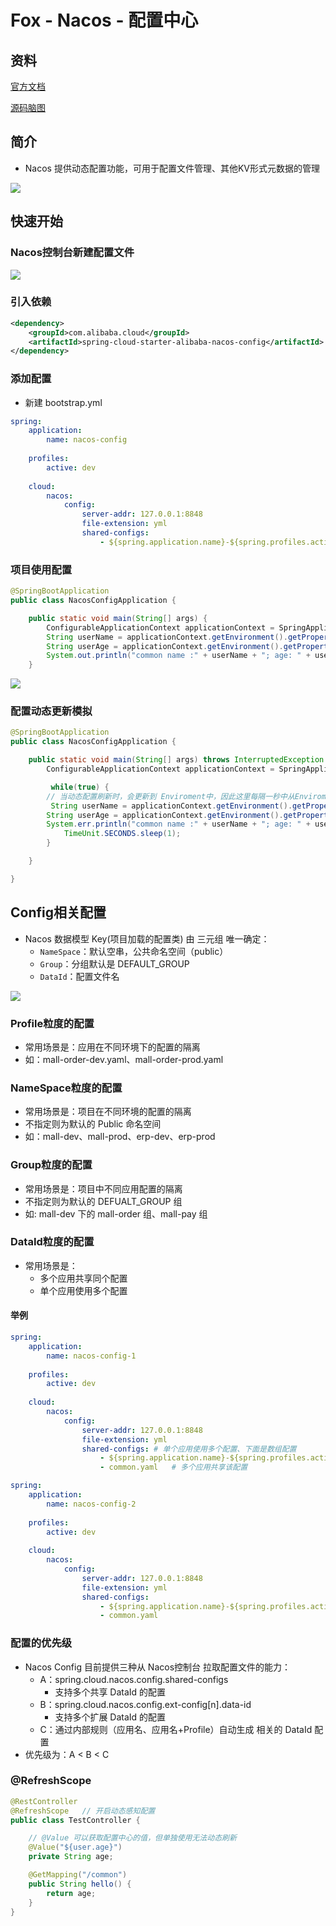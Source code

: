 # Fox - Nacos - 配置中心

## 资料

[官方文档](https://github.com/alibaba/spring-cloud-alibaba/wiki/Nacos-config)

[源码脑图](processon.com/view/link/603f3d2fe401fd641adb51f1)

## 简介

- Nacos 提供动态配置功能，可用于配置文件管理、其他KV形式元数据的管理

![](https://note.youdao.com/yws/public/resource/9bf648ba1e0f8dcc4a247c676ea2e72b/xmlnote/71CAA103D4764215A1A4347F61C72F9A/12925)

## 快速开始

### Nacos控制台新建配置文件

![](https://agefades-note.oss-cn-beijing.aliyuncs.com/1621564682938.png)

### 引入依赖

```xml
<dependency>
    <groupId>com.alibaba.cloud</groupId>
    <artifactId>spring-cloud-starter-alibaba-nacos-config</artifactId>
</dependency>
```

### 添加配置

- 新建 bootstrap.yml

```yaml
spring:
	application:
		name: nacos-config
		
	profiles:
		active: dev
		
	cloud:
		nacos:
			config:
				server-addr: 127.0.0.1:8848
				file-extension: yml
				shared-configs:
					- ${spring.application.name}-${spring.profiles.active}.${spring.cloud.nacos.config.file-extension}
```

### 项目使用配置

```java
@SpringBootApplication
public class NacosConfigApplication {

    public static void main(String[] args) {
        ConfigurableApplicationContext applicationContext = SpringApplication.run(NacosConfigApplication.class, args);
        String userName = applicationContext.getEnvironment().getProperty("user.name");
        String userAge = applicationContext.getEnvironment().getProperty("user.age");
        System.out.println("common name :" + userName + "; age: " + userAge);
    }
```

![](https://note.youdao.com/yws/public/resource/9bf648ba1e0f8dcc4a247c676ea2e72b/xmlnote/7D478250BFE64BFA98730C3F82A7E82A/12926)

### 配置动态更新模拟

```java
@SpringBootApplication
public class NacosConfigApplication {

    public static void main(String[] args) throws InterruptedException {
        ConfigurableApplicationContext applicationContext = SpringApplication.run(NacosConfigApplication.class, args);

         while(true) {
        // 当动态配置刷新时，会更新到 Enviroment中，因此这里每隔一秒中从Enviroment中获取配置
         String userName = applicationContext.getEnvironment().getProperty("common.name");
        String userAge = applicationContext.getEnvironment().getProperty("common.age");
        System.err.println("common name :" + userName + "; age: " + userAge);
            TimeUnit.SECONDS.sleep(1);
        }

    }

}
```

## Config相关配置

- Nacos 数据模型 Key(项目加载的配置类) 由 三元组 唯一确定：
  - `NameSpace`：默认空串，公共命名空间（public）
  - `Group`：分组默认是 DEFAULT_GROUP
  - `DataId`：配置文件名

![](https://note.youdao.com/yws/public/resource/9bf648ba1e0f8dcc4a247c676ea2e72b/xmlnote/63A9D63FE516457781E71F5FACE8A396/14992)

### Profile粒度的配置

- 常用场景是：应用在不同环境下的配置的隔离
- 如：mall-order-dev.yaml、mall-order-prod.yaml

### NameSpace粒度的配置

- 常用场景是：项目在不同环境的配置的隔离
- 不指定则为默认的 Public 命名空间
- 如：mall-dev、mall-prod、erp-dev、erp-prod

### Group粒度的配置

- 常用场景是：项目中不同应用配置的隔离
- 不指定则为默认的 DEFUALT_GROUP  组
- 如: mall-dev 下的 mall-order 组、mall-pay 组

### DataId粒度的配置

- 常用场景是：
  - 多个应用共享同个配置
  - 单个应用使用多个配置

#### 举例

```yaml
spring:
	application:
		name: nacos-config-1
		
	profiles:
		active: dev
		
	cloud:
		nacos:
			config:
				server-addr: 127.0.0.1:8848
				file-extension: yml
				shared-configs:	# 单个应用使用多个配置、下面是数组配置
					- ${spring.application.name}-${spring.profiles.active}.${spring.cloud.nacos.config.file-extension}
					- common.yaml	# 多个应用共享该配置
```

```yaml
spring:
	application:
		name: nacos-config-2
		
	profiles:
		active: dev
		
	cloud:
		nacos:
			config:
				server-addr: 127.0.0.1:8848
				file-extension: yml
				shared-configs:
					- ${spring.application.name}-${spring.profiles.active}.${spring.cloud.nacos.config.file-extension}
					- common.yaml
```

### 配置的优先级

- Nacos Config 目前提供三种从 Nacos控制台 拉取配置文件的能力：
  - A：spring.cloud.nacos.config.shared-configs
    - 支持多个共享 DataId 的配置
  - B：spring.cloud.nacos.config.ext-config[n].data-id
    - 支持多个扩展 DataId 的配置
  - C：通过内部规则（应用名、应用名+Profile）自动生成 相关的 DataId 配置
- 优先级为：A < B < C

### @RefreshScope

```java
@RestController
@RefreshScope	// 开启动态感知配置
public class TestController {

  	// @Value 可以获取配置中心的值，但单独使用无法动态刷新
    @Value("${user.age}")
    private String age;

    @GetMapping("/common")
    public String hello() {
        return age;
    }
}
```



